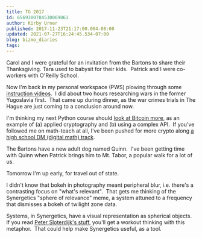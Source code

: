 ```yaml
---
title: TG 2017
id: 6569300784530069861
author: Kirby Urner
published: 2017-11-23T21:17:00.004-08:00
updated: 2021-07-27T16:24:45.534-07:00
blog: bizmo_diaries
tags: 
---
```


[](https://www.flickr.com/photos/kirbyurner/albums/72157691081244906)

Carol and I were grateful for an invitation from the Bartons to share their Thanksgiving. Tara used to babysit for their kids.  Patrick and I were co-workers with O'Reilly School.

Now I'm back in my personal workspace (PWS) plowing through some [instruction videos](https://youtu.be/5ThZst_U4HA).  I did about two hours researching wars in the former Yugoslavia first.  That came up during dinner, as the war crimes trials in The Hague are just coming to a conclusion around now.

I'm thinking my next Python course should [look at Bitcoin more](https://youtu.be/SMEOKDVXlUo), as an example of (a) applied cryptography and (b) using a complex API.  If you've followed me on math-teach at all, I've been pushed for more crypto along [a high school DM (digital math) track](http://mathforum.org/kb/message.jspa?messageID=10283328).

The Bartons have a new adult dog named Quinn.  I've been getting time with Quinn when Patrick brings him to Mt. Tabor, a popular walk for a lot of us.

Tomorrow I'm up early, for travel out of state.

I didn't know that bokeh in photography meant peripheral blur, i.e. there's a contrasting focus on "what's relevant".  That gets me thinking of the Synergetics "sphere of relevance" meme, a system attuned to a frequency that dismisses a bokeh of twilight zone data.

Systems, in Synergetics, have a visual representation as spherical objects.  If you read [Peter Sloterdijk's stuff](https://mitpress.mit.edu/books/bubbles), you'll get a workout thinking with this metaphor.  That could help make Synergetics useful, as a tool.